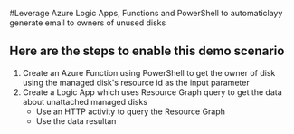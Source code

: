 #Leverage Azure Logic Apps, Functions and PowerShell to automaticlayy generate email to owners of unused disks

## Here are the steps to enable this demo scenario
1. Create an Azure Function using PowerShell to get the owner of disk using the managed disk's resource id as the input parameter
2. Create a Logic App which uses Resource Graph query to get the data about unattached managed disks 
   - Use an HTTP activity to query the Resource Graph
   - Use the data resultan  
